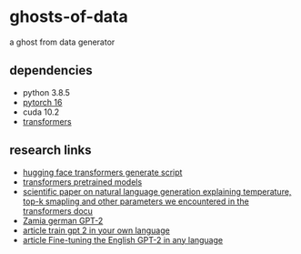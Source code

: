 # ghosts-of-data
a ghost from data generator

## dependencies
* python 3.8.5
* [pytorch 16](https://pytorch.org/get-started/locally/)
* cuda 10.2
* [transformers](https://github.com/huggingface/transformers)

## research links
* [hugging face transformers generate script](https://github.com/huggingface/transformers/blob/master/examples/text-generation/run_generation.py)
* [transformers pretrained models](http://repo.continuum.io/miniconda/)
* [scientific paper on natural language generation explaining temperature, top-k smapling and other parameters we encountered in the 
transformers docu](https://arxiv.org/pdf/1904.09751.pdf)
* [Zamia german GPT-2](http://zamia-speech.org/brain/)
* [article train gpt 2 in your own language](https://towardsdatascience.com/train-gpt-2-in-your-own-language-fc6ad4d60171)
* [article Fine-tuning the English GPT-2 in any language](https://medium.com/@pierre_guillou/faster-than-training-from-scratch-fine-tuning-the-english-gpt-2-in-any-language-with-hugging-f2ec05c98787)

